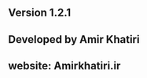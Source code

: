 Version 1.2.1
-----------------------------------------------------------
Developed by Amir Khatiri
-----------------------------------------------------------
website: Amirkhatiri.ir
-----------------------------------------------------------
